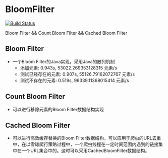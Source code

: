 # BloomFilter
[![Build Status](https://travis-ci.org/letcheng/BloomFilter.svg?branch=master)](https://travis-ci.org/letcheng/BloomFilter)

Bloom Filter &amp;&amp; Count Bloom Filter &amp;&amp; Cached Bloom Filter

## Bloom Filter

- 一个Bloom Filter的Java实现，采用Java的散列机制
  + 添加元素: 0.943s, 53022.269353128315 元素/s
  + 测试已经存在的元素: 0.907s, 55126.79162072767 元素/s
  + 测试不存在的元素: 0.519s, 96339.11368015414 元素/s

## Count Bloom Filter

- 可以进行移除元素的Bloom Filter数据结构实现

## Cached Bloom Filter

- 可以进行高效缓存替换的Bloom Filter数据结构，可以应用于爬虫的URL去重中，在以雪球爬行策略过程中，一个爬虫线程在一定时间范围内遇到的链接集中在一个URL集合中的。这时可以采用CachedBloomFilter数据结构。
